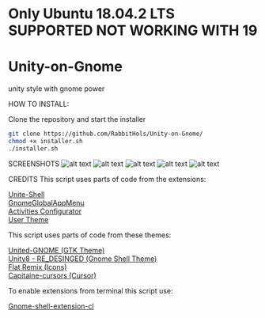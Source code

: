 # Only Ubuntu 18.04.2 LTS SUPPORTED NOT WORKING WITH 19


# Unity-on-Gnome
unity style with gnome power

HOW TO INSTALL:

Clone the repository and start the installer
```bash
git clone https://github.com/RabbitHols/Unity-on-Gnome/
chmod +x installer.sh 
./installer.sh
```
SCREENSHOTS
![alt text](https://raw.githubusercontent.com/RabbitHols/Unity-on-Gnome/master/screenshots/home.png)
![alt text](https://i.imgur.com/Im5pJ6p.png)
![alt text](https://raw.githubusercontent.com/RabbitHols/Unity-on-Gnome/master/screenshots/dash.png)
![alt text](https://raw.githubusercontent.com/RabbitHols/Unity-on-Gnome/master/screenshots/busy.png)
![alt text](https://i.imgur.com/XJzRy1S.png)

CREDITS
This script uses parts of code from the extensions:<br/>

[Unite-Shell](https://github.com/hardpixel/unite-shell)<br/>
[GnomeGlobalAppMenu](https://extensions.gnome.org/extension/1250/gnome-global-application-menu/)<br/>
[Activities Configurator](https://extensions.gnome.org/extension/358/activities-configurator/)<br/>
[User Theme](https://extensions.gnome.org/extension/19/user-themes/)<br/>

This script uses parts of code from these themes:<br/>

[United-GNOME (GTK Theme)](https://www.gnome-look.org/p/1174889/)<br/>
[Unity8 - RE_DESINGED (Gnome Shell Theme)](https://www.gnome-look.org/p/1206490/)<br/>
[Flat Remix (Icons)](https://www.gnome-look.org/p/1012430/)<br/>
[Capitaine-cursors (Cursor)](https://github.com/keeferrourke/capitaine-cursors)<br/>

To enable extensions from terminal this script use:<br/>

[Gnome-shell-extension-cl](https://github.com/cyberalex4life/gnome-shell-extension-cl)<br/>

